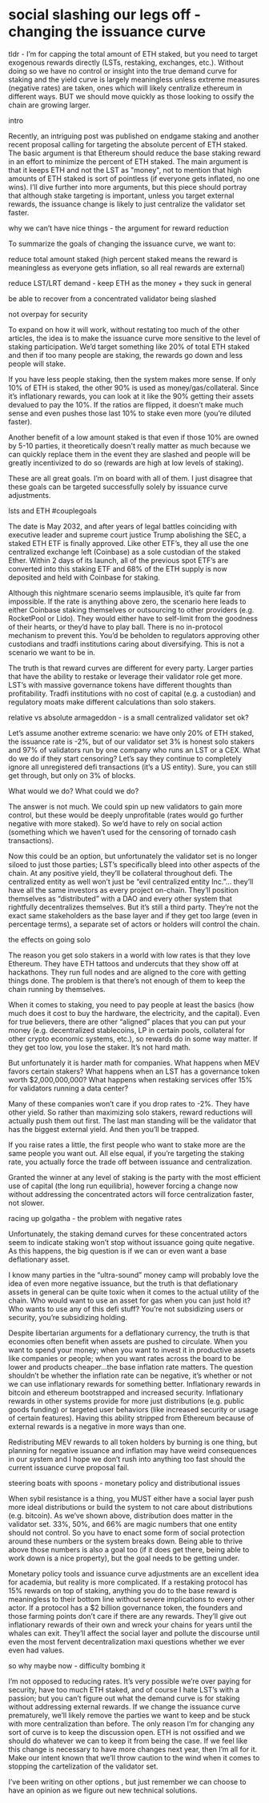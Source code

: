 <h1>social slashing our legs off - changing the issuance curve</h1>

tldr - I’m for capping the total amount of ETH staked, but you need to target exogenous rewards directly (LSTs, restaking, exchanges, etc.).  Without doing so we have no control or insight into the true demand curve for staking and the yield curve is largely meaningless unless extreme measures (negative rates) are taken, ones which will likely centralize ethereum in different ways. BUT we should move quickly as those looking to ossify the chain are growing larger.

intro

Recently, an intriguing post was published on endgame staking and another recent proposal calling for targeting the absolute percent of ETH staked. The basic argument is that Ethereum should reduce the base staking reward in an effort to minimize the percent of ETH staked. The main argument is that it keeps ETH and not the LST as "money", not to mention that high amounts of ETH staked is sort of pointless (if everyone gets inflated, no one wins).  I’ll dive further into more arguments, but this piece should portray that although stake targeting is important, unless you target external rewards, the issuance change is likely to just centralize the validator set faster.

why we can’t have nice things - the argument for reward reduction

To summarize the goals of changing the issuance curve, we want to:

reduce total amount staked (high percent staked means the reward is meaningless as everyone gets inflation, so all real rewards are external)

reduce LST/LRT demand - keep ETH as the money + they suck in general

be able to recover from a concentrated validator being slashed

not overpay for security

To expand on how it will work, without restating too much of the other articles, the idea is to make the issuance curve more sensitive to the level of staking participation.  We’d target something like 20% of total ETH staked and then if too many people are staking, the rewards go down and less people will stake.


If you have less people staking, then the system makes more sense.  If only 10% of ETH is staked, the other 90% is used as money/gas/collateral.  Since it’s inflationary rewards, you can look at it like the 90% getting their assets devalued to pay the 10%. If the ratios are flipped, it doesn’t make much sense and even pushes those last 10% to stake even more (you’re diluted faster).

Another benefit of a low amount staked is that even if those 10% are owned by 5-10 parties, it theoretically doesn't really matter as much because we can quickly replace them in the event they are slashed and people will be greatly incentivized to do so (rewards are high at low levels of staking).

These are all great goals. I’m on board with all of them. I just disagree that these goals can be targeted successfully solely by issuance curve adjustments.

lsts and ETH #couplegoals

The date is May 2032, and after years of legal battles coinciding with executive leader and supreme court justice Trump abolishing the SEC, a staked ETH ETF is finally approved.  Like other ETF’s, they all use the one centralized exchange left (Coinbase) as a sole custodian of the staked Ether.  Within 2 days of its launch, all of the previous spot ETF’s are converted into this staking ETF and 68% of the ETH supply is now deposited and held with Coinbase for staking.

Although this nightmare scenario seems implausible, it’s quite far from impossible.  If the rate is anything above zero, the scenario here leads to either Coinbase staking themselves or outsourcing to other providers (e.g. RocketPool or Lido). They would either have to self-limit from the goodness of their hearts, or they’d have to play ball.  There is no in-protocol mechanism to prevent this.  You’d be beholden to regulators approving other custodians and tradfi institutions caring about diversifying. This is not a scenario we want to be in.

The truth is that reward curves are different for every party.  Larger parties that have the ability to restake or leverage their validator role get more.  LST’s with massive governance tokens have different thoughts than profitability.  Tradfi institutions with no cost of capital (e.g. a custodian) and regulatory moats make different calculations than solo stakers.

relative vs absolute armageddon - is a small centralized validator set ok?

Let’s assume another extreme scenario: we have only 20% of ETH staked, the issuance rate is -2%, but of our validator set 3% is honest solo stakers and 97% of validators run by one company who runs an LST or a CEX. What do we do if they start censoring?  Let’s say they continue to completely ignore all unregistered defi transactions (it’s a US entity). Sure, you can still get through, but only on 3% of blocks.

What would we do?  What could we do?

The answer is not much.  We could spin up new validators to gain more control, but these would be deeply unprofitable (rates would go further negative with more staked).  So we’d have to rely on social action (something which we haven’t used for the censoring of tornado cash transactions).

Now this could be an option, but unfortunately the validator set is no longer siloed to just those parties; LST’s specifically bleed into other aspects of the chain.  At any positive yield, they’ll be collateral throughout defi.  The centralized entity as well won’t just be “evil centralized entity Inc.”... they’ll have all the same investors as every project on-chain.  They’ll position themselves as “distributed” with a DAO and every other system that rightfully decentralizes themselves.  But it’s still a third party.  They’re not the exact same stakeholders as the base layer and if they get too large (even in percentage terms), a separate set of actors or holders will control the chain.

the effects on going solo

The reason you get solo stakers in a world with low rates is that they love Ethereum.  They have ETH tattoos and undercuts that they show off at hackathons. They run full nodes and are aligned to the core with getting things done.  The problem is that there’s not enough of them to keep the chain running by themselves.

When it comes to staking, you need to pay people at least the basics (how much does it cost to buy the hardware, the electricity, and the capital).  Even for true believers, there are other “aligned” places that you can put your money (e.g. decentralized stablecoins, LP in certain pools, collateral for other crypto economic systems, etc.), so rewards do in some way matter.   If they get too low, you lose the staker.  It’s not hard math.

But unfortunately it is harder math for companies.  What happens when MEV favors certain stakers?  What happens when an LST has a governance token worth $2,000,000,000?  What happens when restaking services offer 15% for validators running a data center?

Many of these companies won’t care if you drop rates to -2%.  They have other yield. So rather than maximizing solo stakers, reward reductions will actually push them out first.  The last man standing will be the validator that has the biggest external yield. And then you’ll be trapped.

If you raise rates a little, the first people who want to stake more are the same people you want out.  All else equal, if you’re targeting the staking rate, you actually force the trade off between issuance and centralization.

Granted the winner at any level of staking is the party with the most efficient use of capital (the long run equilibria), however forcing a change now without addressing the concentrated actors will force centralization faster, not slower.

racing up golgatha - the problem with negative rates

Unfortunately, the staking demand curves for these concentrated actors seem to indicate staking won’t stop without issuance going quite negative.  As this happens, the big question is if we can or even want a base deflationary asset.

I know many parties in the “ultra-sound” money camp will probably love the idea of even more negative issuance, but the truth is that deflationary assets in general can be quite toxic when it comes to the actual utility of the chain.  Who would want to use an asset for gas when you can just hold it?  Who wants to use any of this defi stuff?  You’re not subsidizing users or security, you’re subsidizing holding.

Despite libertarian arguments for a deflationary currency, the truth is that economies often benefit when assets are pushed to circulate.  When you want to spend your money; when you want to invest it in productive assets like companies or people; when you want rates across the board to be lower and products cheaper…the base inflation rate matters.  The question shouldn’t be whether the inflation rate can be negative, it’s whether or not we can use inflationary rewards for something better.  Inflationary rewards in bitcoin and ethereum bootstrapped and increased security.  Inflationary rewards in other systems provide for more just distributions (e.g. public goods funding) or targeted user behaviors (like increased security or usage of certain features).  Having this ability stripped from Ethereum because of external rewards is a negative in more ways than one.

Redistributing MEV rewards to all token holders by burning is one thing, but planning for negative issuance and inflation may have weird consequences in our system and I hope we don’t rush into anything too fast should the current issuance curve proposal fail.

steering boats with spoons - monetary policy and distributional issues

When sybil resistance is a thing, you MUST either have a social layer push more ideal distributions or build the system to not care about distributions (e.g. bitcoin).  As we’ve shown above, distribution does matter in the validator set. 33%, 50%, and 66% are magic numbers that one entity should not control.  So you have to enact some form of social protection around these numbers or the system breaks down.  Being able to thrive above those numbers is also a goal too (if it does get there, being able to work down is a nice property), but the goal needs to be getting under.

Monetary policy tools and issuance curve adjustments are an excellent idea for academia, but reality is more complicated.  If a restaking protocol has 15% rewards on top of staking, anything you do to the base reward is meaningless to their bottom line without severe implications to every other actor.  If a protocol has a $2 billion governance token, the founders and those farming points don’t care if there are any rewards.  They’ll give out inflationary rewards of their own and wreck your chains for years until the whales can exit.  They’ll affect the social layer and pollute the discourse  until even the most fervent decentralization maxi questions whether we ever even had values.

so why maybe now - difficulty bombing it

I’m not opposed to reducing rates.  It’s very possible we’re over paying for security, have too much ETH staked, and of course I hate LST’s with a passion; but you can’t figure out what the demand curve is for staking without addressing external rewards.   If we change the issuance curve prematurely, we’ll likely remove the parties we want to keep and be stuck with more centralization than before.  The only reason I’m for changing any sort of curve is to keep the discussion open.  ETH is not ossified and we should do whatever we can to keep it from being the case.  If we feel like this change is necessary to have more changes next year, then I’m all for it.  Make our intent known that we’ll throw caution to the wind when it comes to stopping the cartelization of the validator set.

I’ve been writing on other options , but just remember we can choose to have an opinion as we figure out new technical solutions.
